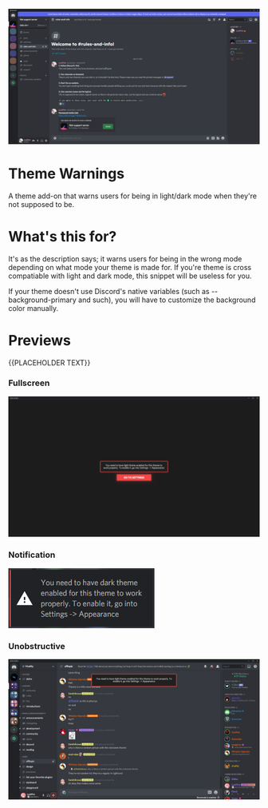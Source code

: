 ![Banner](./assets/banner.png)

# Theme Warnings
A theme add-on that warns users for being in light/dark mode when they're not supposed to be.

# What's this for?
It's as the description says; it warns users for being in the wrong mode depending on what mode your theme is made for. If you're theme is cross compatiable with light and dark mode, this snippet will be useless for you. 

If your theme doesn't use Discord's native variables (such as --background-primary and such), you will have to customize the background color manually.

# Previews
{{PLACEHOLDER TEXT}}
### Fullscreen
![Preview](./assets/screenshots/fullscreen.png)

### Notification
![Preview](./assets/screenshots/notification.png)

### Unobstructive
![Preview](./assets/screenshots/unobstructive.png)